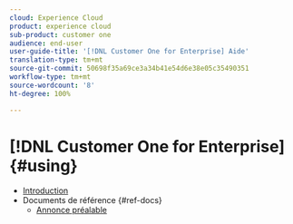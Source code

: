 ```yaml
---
cloud: Experience Cloud
product: experience cloud
sub-product: customer one
audience: end-user
user-guide-title: '[!DNL Customer One for Enterprise] Aide'
translation-type: tm+mt
source-git-commit: 50698f35a69ce3a34b41e54d6e38e05c35490351
workflow-type: tm+mt
source-wordcount: '8'
ht-degree: 100%

---
```



# [!DNL Customer One for Enterprise] {#using}

+ [Introduction](home.md)
+ Documents de référence {#ref-docs}
   + [Annonce préalable](intro-customer-support.md)

